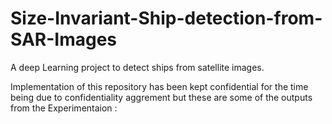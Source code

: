 # Size-Invariant-Ship-detection-from-SAR-Images
A deep Learning project to detect ships from satellite images. 

Implementation of this repository has been kept confidential for the time being due to confidentiality aggrement but these are some of the outputs from the Experimentaion :
